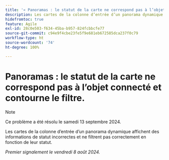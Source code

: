 ```yaml
---
title: '« Panoramas : le statut de la carte ne correspond pas à l’objet connecté et contourne le filtre. »'
description: Les cartes de la colonne d’entrée d’un panorama dynamique affichent des informations de statut incorrectes et ne filtrent pas correctement en fonction de leur statut.
hidefromtoc: true
feature: Agile
exl-id: 28c0e503-f634-45ba-b957-824fcbbcfe77
source-git-commit: c94e9f4cbe23fe5f9e681eb672585dca237f0c79
workflow-type: ht
source-wordcount: '74'
ht-degree: 100%

---
```


# Panoramas : le statut de la carte ne correspond pas à l’objet connecté et contourne le filtre.

>[!NOTE]
>
>Ce problème a été résolu le samedi 13 septembre 2024.

Les cartes de la colonne d’entrée d’un panorama dynamique affichent des informations de statut incorrectes et ne filtrent pas correctement en fonction de leur statut.

_Premier signalement le vendredi 8 août 2024._
